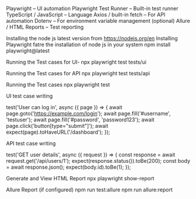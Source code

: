 Playwright – UI automation
Playwright Test Runner – Built-in test runner
TypeScript / JavaScript – Language
Axios / built-in fetch – For API automation
Dotenv – For environment variable management (optional)
Allure / HTML Reports – Test reporting


Installing the node js latest version from https://nodejs.org/en
Installing Playwright fatre the installation of node js in your system
npm install playwright@latest

Running the Test cases for UI-
npx playwright test tests/ui

Running the Test cases for API
npx playwright test tests/api

Running the Test cases
npx playwright test

 UI test case writing

test('User can log in', async ({ page }) => {
  await page.goto('https://example.com/login');
  await page.fill('#username', 'testuser');
  await page.fill('#password', 'password123');
  await page.click('button[type="submit"]');
  await expect(page).toHaveURL('/dashboard');
});

API test case writing

test('GET user details', async ({ request }) => {
  const response = await request.get('/api/users/1');
  expect(response.status()).toBe(200);
  const body = await response.json();
  expect(body.id).toBe(1);
});

Generate and View HTML Report
npx playwright show-report


Allure Report (if configured)
npm run test:allure
npm run allure:report



